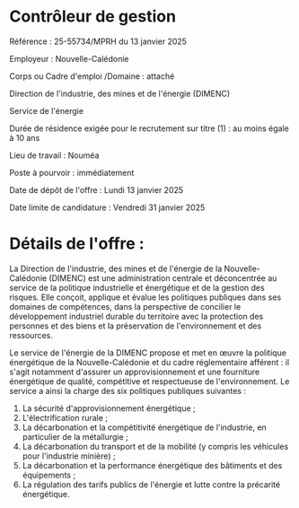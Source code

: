 # Contrôleur de gestion

Référence : 25-55734/MPRH du 13 janvier 2025

Employeur : Nouvelle-Calédonie

Corps ou Cadre d'emploi /Domaine : attaché

Direction de l'industrie, des mines et de l'énergie (DIMENC)

Service de l'énergie

Durée de résidence exigée pour le recrutement sur titre (1) : au moins égale à 10 ans

Lieu de travail : Nouméa

Poste à pourvoir : immédiatement

Date de dépôt de l'offre : Lundi 13 janvier 2025

Date limite de candidature : Vendredi 31 janvier 2025

# Détails de l'offre :

La Direction de l'industrie, des mines et de l'énergie de la Nouvelle-Calédonie (DIMENC) est une administration centrale et déconcentrée au service de la politique industrielle et énergétique et de la gestion des risques. Elle conçoit, applique et évalue les politiques publiques dans ses domaines de compétences, dans la perspective de concilier le développement industriel durable du territoire avec la protection des personnes et des biens et la préservation de l'environnement et des ressources.

Le service de l'énergie de la DIMENC propose et met en œuvre la politique énergétique de la Nouvelle-Calédonie et du cadre réglementaire afférent : il s'agit notamment d'assurer un approvisionnement et une fourniture énergétique de qualité, compétitive et respectueuse de l'environnement. Le service a ainsi la charge des six politiques publiques suivantes :

1. La sécurité d'approvisionnement énergétique ;
2. L'électrification rurale ;
3. La décarbonation et la compétitivité énergétique de l'industrie, en particulier de la métallurgie ;
4. La décarbonation du transport et de la mobilité (y compris les véhicules pour l'industrie minière) ;
5. La décarbonation et la performance énergétique des bâtiments et des équipements ;
6. La régulation des tarifs publics de l'énergie et lutte contre la précarité énergétique.
